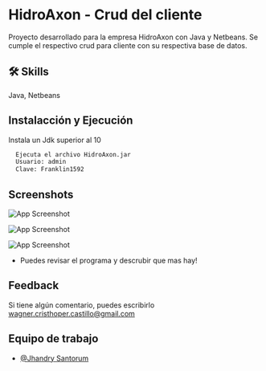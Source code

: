 
# HidroAxon - Crud del cliente

Proyecto desarrollado para la empresa HidroAxon con Java y Netbeans. Se cumple el respectivo crud para cliente con su respectiva base de datos. 



## 🛠 Skills
Java, Netbeans


## Instalacción y Ejecución

Instala un Jdk superior al 10

```bash
  Ejecuta el archivo HidroAxon.jar
  Usuario: admin     
  Clave: Franklin1592
```
    
## Screenshots

![App Screenshot](https://i.postimg.cc/L8j9n8gY/Inicio.png)

![App Screenshot](https://i.postimg.cc/tg59Nv59/Menu.png)

![App Screenshot](https://i.postimg.cc/5t1xvW8P/Modificaci-n.png)

- Puedes revisar el programa y descrubir que mas hay!

## Feedback

Si tiene algún comentario, puedes escribirlo wagner.cristhoper.castillo@gmail.com


## Equipo de trabajo

- [@Jhandry Santorum](https://github.com/JMSS1999)

